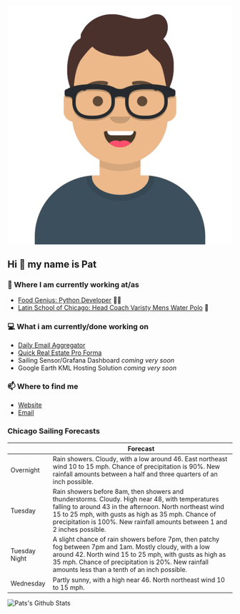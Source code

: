 [![Social banner for p-j-falconer](https://raw.githubusercontent.com/P-J-FALCONER/P-J-FALCONER/master/assets/avataaars.svg)](https://patfalconer.com/)
## Hi :wave: my name is Pat

### 💼 Where I am currently working at/as
- [Food Genius: Python Developer](https://getfoodgenius.com/) 🍔🐍
- [Latin School of Chicago: Head Coach Varisty Mens Water Polo](https://www.latinschool.org/) 🤽


### 💻 What i am currently/done working on
 - [Daily Email Aggregator](https://github.com/P-J-FALCONER/dott_daily_mail)
 - [Quick Real Estate Pro Forma](https://github.com/P-J-FALCONER/henry)
 - Sailing Sensor/Grafana Dashboard *coming very soon*
 - Google Earth KML Hosting Solution *coming very soon*

### 📫 Where to find me
 - [Website](https://patfalconer.com/)
 - [Email](mailto:patrick.j.falconer@gmail.com)


### Chicago Sailing Forecasts
|   | Forecast  |
|---|---|
| Overnight | Rain showers. Cloudy, with a low around 46. East northeast wind 10 to 15 mph. Chance of precipitation is 90%. New rainfall amounts between a half and three quarters of an inch possible. |
| Tuesday | Rain showers before 8am, then showers and thunderstorms. Cloudy. High near 48, with temperatures falling to around 43 in the afternoon. North northeast wind 15 to 25 mph, with gusts as high as 35 mph. Chance of precipitation is 100%. New rainfall amounts between 1 and 2 inches possible. |
| Tuesday Night | A slight chance of rain showers before 7pm, then patchy fog between 7pm and 1am. Mostly cloudy, with a low around 42. North wind 15 to 25 mph, with gusts as high as 35 mph. Chance of precipitation is 20%. New rainfall amounts less than a tenth of an inch possible. |
| Wednesday | Partly sunny, with a high near 46. North northeast wind 10 to 15 mph. |

![Pats's Github Stats](https://github-readme-stats.vercel.app/api?username=p-j-falconer&show_icons=true&theme=radical)
